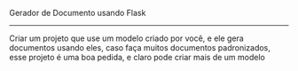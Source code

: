 Gerador de Documento usando Flask
<hr>
Criar um projeto que use um modelo criado por você, e ele gera documentos usando eles, caso faça muitos documentos padronizados, esse projeto é uma boa pedida, e claro pode criar mais de um modelo